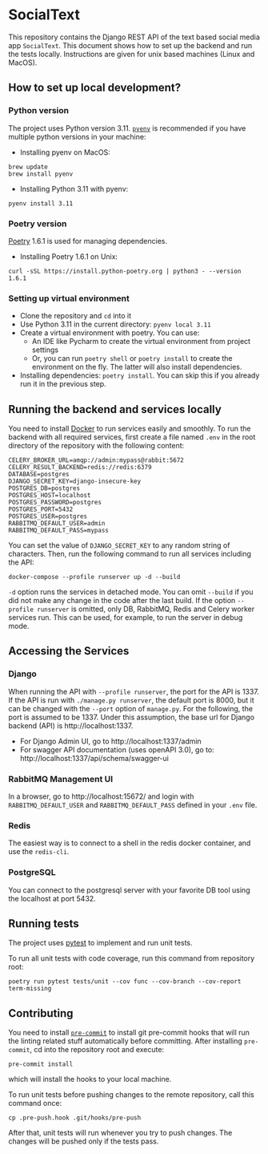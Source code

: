 # SocialText #

This repository contains the Django REST API of the text based social media app `SocialText`.
This document shows how to set up the backend and run the tests locally. Instructions are given for unix based machines
(Linux and MacOS).

## How to set up local development? ##

### Python version ###
The project uses Python version 3.11. [`pyenv`](https://github.com/pyenv/pyenv) is recommended if you have multiple
python versions in your machine:

* Installing pyenv on MacOS:
```
brew update
brew install pyenv
```

* Installing Python 3.11 with pyenv:
```
pyenv install 3.11
```

### Poetry version ###
[Poetry](https://python-poetry.org/) 1.6.1 is used for managing dependencies.

* Installing Poetry 1.6.1 on Unix:
```
curl -sSL https://install.python-poetry.org | python3 - --version 1.6.1
```

### Setting up virtual environment ###

* Clone the repository and `cd` into it
* Use Python 3.11 in the current directory: `pyenv local 3.11`
* Create a virtual environment with poetry. You can use:
  * An IDE like Pycharm to create the virtual environment from project settings
  * Or, you can run `poetry shell` or `poetry install` to create the environment on the fly. The latter will also
  install dependencies.
* Installing dependencies: `poetry install`. You can skip this if you already run it in the previous step.

## Running the backend and services locally ##
You need to install [Docker](https://www.docker.com/) to run services easily and smoothly. To run the backend with all
required services, first create a file named `.env` in the root directory of the repository with the following content:

```
CELERY_BROKER_URL=amqp://admin:mypass@rabbit:5672
CELERY_RESULT_BACKEND=redis://redis:6379
DATABASE=postgres
DJANGO_SECRET_KEY=django-insecure-key
POSTGRES_DB=postgres
POSTGRES_HOST=localhost
POSTGRES_PASSWORD=postgres
POSTGRES_PORT=5432
POSTGRES_USER=postgres
RABBITMQ_DEFAULT_USER=admin
RABBITMQ_DEFAULT_PASS=mypass
```

You can set the value of `DJANGO_SECRET_KEY` to any random string of characters. Then, run the following command to run
all services including the API:

```docker-compose --profile runserver up -d --build```

`-d` option runs the services in detached mode. You can omit `--build` if you did not make any change in the code after
the last build. If the option `--profile runserver` is omitted, only DB, RabbitMQ, Redis and Celery worker services run.
This can be used, for example, to run the server in debug mode.



## Accessing the Services ##

### Django ###
When running the API with `--profile runserver`, the port for the API is 1337. If the API is run with
`./manage.py runserver`, the default port is 8000, but it can be changed with the `--port` option of `manage.py`.
For the following, the port is assumed to be 1337. Under this assumption, the base url for Django backend (API) is
http://localhost:1337.

* For Django Admin UI, go to http://localhost:1337/admin
* For swagger API documentation (uses openAPI 3.0), go to: http://localhost:1337/api/schema/swagger-ui

### RabbitMQ Management UI ###
In a browser, go to http://localhost:15672/ and login with `RABBITMQ_DEFAULT_USER` and `RABBITMQ_DEFAULT_PASS` defined
in your `.env` file.

### Redis ###
The easiest way is to connect to a shell in the redis docker container, and use the `redis-cli`.

### PostgreSQL ###
You can connect to the postgresql server with your favorite DB tool using the localhost at port 5432.

## Running tests ##
The project uses [pytest](https://docs.pytest.org/) to implement and run unit tests.

To run all unit tests with code coverage, run this command from repository root:

```
poetry run pytest tests/unit --cov func --cov-branch --cov-report term-missing
```

## Contributing ##
You need to install [`pre-commit`](https://pre-commit.com/) to install git pre-commit hooks that will run the linting
related stuff automatically before committing.
After installing `pre-commit`, cd into the repository root and execute:

```pre-commit install```

which will install the hooks to your local machine.

To run unit tests before pushing changes to the remote repository, call this command once:

```
cp .pre-push.hook .git/hooks/pre-push
```

After that, unit tests will run whenever you try to push changes. The changes will be pushed only if the tests pass.

